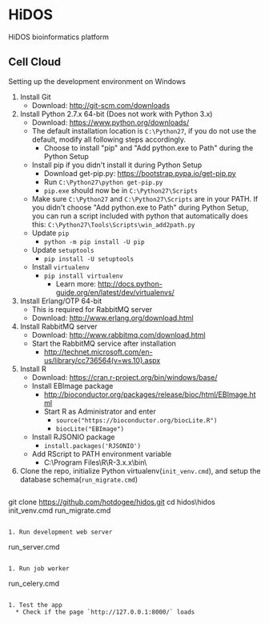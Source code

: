 # HiDOS
HiDOS bioinformatics platform
## Cell Cloud
Setting up the development environment on Windows

1. Install Git
   * Download: http://git-scm.com/downloads
1. Install Python 2.7.x 64-bit (Does not work with Python 3.x)
   * Download: https://www.python.org/downloads/
   * The default installation location is `C:\Python27`, if you do not use the default, modify all following steps accordingly.
     * Choose to install "pip" and "Add python.exe to Path" during the Python Setup
   * Install pip if you didn't install it during Python Setup
     * Download get-pip.py: https://bootstrap.pypa.io/get-pip.py
     * Run `C:\Python27\python get-pip.py`
     * `pip.exe` should now be in `C:\Python27\Scripts`
   * Make sure `C:\Python27` and `C:\Python27\Scripts` are in your PATH. If you didn't choose "Add python.exe to Path" during Python Setup, you can run a script included with python that automatically does this: `C:\Python27\Tools\Scripts\win_add2path.py`
   * Update `pip`
     * `python -m pip install -U pip`
   * Update `setuptools`
     * `pip install -U setuptools`
   * Install `virtualenv`
     * `pip install virtualenv`
       * Learn more: http://docs.python-guide.org/en/latest/dev/virtualenvs/
1. Install Erlang/OTP 64-bit
   * This is required for RabbitMQ server
   * Download: http://www.erlang.org/download.html
1. Install RabbitMQ server
   * Download: http://www.rabbitmq.com/download.html
   * Start the RabbitMQ service after installation
     * http://technet.microsoft.com/en-us/library/cc736564(v=ws.10).aspx
1. Install R
   * Download: https://cran.r-project.org/bin/windows/base/
   * Install EBImage package
     * http://bioconductor.org/packages/release/bioc/html/EBImage.html
     * Start R as Administrator and enter
       * `source("https://bioconductor.org/biocLite.R")`
       * `biocLite("EBImage")`
   * Install RJSONIO package
     * `install.packages('RJSONIO')`
   * Add RScript to PATH environment variable
     * C:\Program Files\R\R-3.x.x\bin\
1. Clone the repo, initialize Python virtualenv(`init_venv.cmd`), and setup the database schema(`run_migrate.cmd`)
   ```
git clone https://github.com/hotdogee/hidos.git
cd hidos\hidos
init_venv.cmd
run_migrate.cmd
```

1. Run development web server
  ```
run_server.cmd
```

1. Run job worker
  ```
run_celery.cmd
```

1. Test the app
  * Check if the page `http://127.0.0.1:8000/` loads
